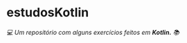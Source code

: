 # estudosKotlin 

###### :computer: Um repositório com alguns exercícios feitos em **Kotlin.** :books:
